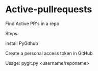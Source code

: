# Active-pullrequests
Find Active PR's in a repo

Steps:

install PyGithub

Create a personal access token in GitHub

Usage: pygit.py <token> <username/reponame>


